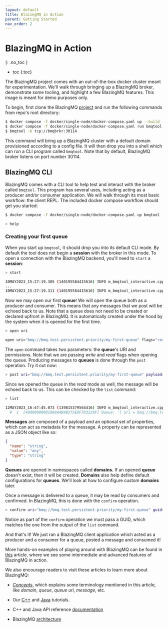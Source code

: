 ```yaml
---
layout: default
title: BlazingMQ in Action
parent: Getting Started
nav_order: 2
---
```


# BlazingMQ in Action
{: .no_toc }

* toc
{:toc}

The BlazingMQ project comes with an out-of-the-box docker cluster meant for
experimentation. We'll walk through bringing up a BlazingMQ broker, demonstrate
some tooling, and highlight a few BlazingMQ features.  This image is meant for
demo purposes only.

To begin, first clone the BlazingMQ
[project](https://github.com/bloomberg/blazingmq) and run the following
commands from repo's root directory:

```sh
$ docker compose -f docker/single-node/docker-compose.yaml up --build -d
$ docker compose -f docker/single-node/docker-compose.yaml run bmqtool
$ bmqtool -b tcp://bmqbrkr:30114
```

This command will bring up a BlazingMQ cluster with a default domain
provisioned according to a config file. It will then drop you into a shell
which can run a CLI program called `bmqtool`. Note that by default, BlazingMQ
broker listens on port number 30114.

## BlazingMQ CLI

BlazingMQ comes with a CLI tool to help test and interact with the broker
called `bmqtool`. This program has several uses, including acting as a producer
and/or consumer application. We will walk through its most basic workflow: the
client REPL. The included docker compose workflow should get you started:

```sh
$ docker compose -f docker/single-node/docker-compose.yaml up bmqtool

> help
```

### Creating your first queue

When you start up `bmqtool`, it should drop you into its default CLI mode. By
default the tool does not begin a **session** with the broker in this mode. To
open a connection with the BlazingMQ backend, you'll need to `start` a
**session**:

```sh
> start

10MAY2023_15:27:19.305 (140195584415616) INFO m_bmqtool_interactive.cpp:140 --> Starting session: [ async = false ]
...
10MAY2023_15:27:19.311 (140195584415616) INFO m_bmqtool_interactive.cpp:151 <-- session.start(5.0) => SUCCESS (0)
```

Now we may open our first **queue**!  We will open the queue both as a producer
and consumer.  This means that any messages that we post will be echoed back to
us.  Note that a queue does not need to be created or declared upfront in
BlazingMQ. It is automatically created under the hood by the system when it is
opened for the first time.

```sh
> open uri

open uri="bmq://bmq.test.persistent.priority/my-first-queue" flags="read,write,ack"
```

The `open` command takes two parameters: the **queue**'s URI and
permissions. Note that we are passing *write* and *read* flags when opening the
queue. Producing messages to **queues** is done through the `post`
operation. Try it out now:

```sh
> post uri="bmq://bmq.test.persistent.priority/my-first-queue" payload=["hello world"]
```

Since we opened the queue in the *read* mode as well, the message will be
echoed back to us. This can be checked by the `list` command:

```sh
> list

12MAY2023_16:47:45.073 (139815379564416) INFO m_bmqtool_interactive.cpp:648 Unconfirmed message listing: 1 messages
  #  1  [40000000001068A4B4B275EDF7D3228F] Queue: '[ uri = bmq://bmq.test.persistent.priority/my-first-queue correlationId = [ autoValue = 2 ] ]' = 'hello world'
```

**Messages** are composed of a payload and an optional set of properties, which
can act as metadata for the message. A property can be represented as a JSON
object like so:

```json
{
  "name": "string",
  "value": "any",
  "type": "string"
}
```

**Queues** are opened in namespaces called **domains.** If an opened **queue**
doesn't exist, then it will be created. **Domains** also help define default
configurations for **queues**. We'll look at how to configure custom
**domains** later.

Once a message is delivered to a queue, it may be read by consumers and
confirmed. In BlazingMQ, this is done with the `confirm` operation.

```sh
> confirm uri="bmq://bmq.test.persistent.priority/my-first-queue" guid="40000000001068A4B4B275EDF7D3228F"
```

Notice as part of the `confirm` operation we must pass a GUID, which matches
the one from the output of the `list` command.

And that's it!  We just ran a BlazingMQ client application which acted as a
producer and a consumer for a queue, posted a message and consumed it!

More hands-on examples of playing around with BlazingMQ can be found in
[this](../more_fun_with_blazingmq) article, where we see some intermediate and
advanced features of BlazingMQ in action.

We also encourage readers to visit these articles to learn more about
BlazingMQ:

- [*Concepts*](../../introduction/concepts), which explains some terminology
  mentioned in this article, like *domain*, *queue*, *queue uri*, *message*,
  etc.

- Our [C++](https://github.com/bloomberg/blazingmq/tree/main/src/tutorials)
  and
  [Java](https://github.com/bloomberg/bmq-sdk-java/tree/main/bmq-examples)
  tutorials.

- C++ and Java API reference [documentation](../../apidocs/index)

- BlazingMQ [architecture](../../architecture/clustering)
